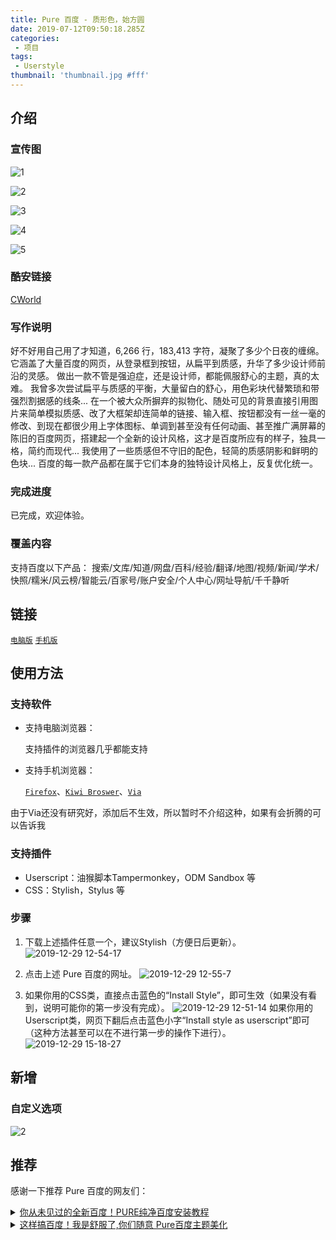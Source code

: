 ```yaml
---
title: Pure 百度 - 质形色，始方圆
date: 2019-07-12T09:50:18.285Z
categories: 
 - 项目
tags: 
 - Userstyle
thumbnail: 'thumbnail.jpg #fff'
---
```


## 介绍

### 宣传图

![1](post/pure-baidu/1.jpg)

![2](post/pure-baidu/2.jpg)

![3](post/pure-baidu/3.jpg)

![4](post/pure-baidu/4.jpg)

![5](post/pure-baidu/5.jpg)

### 酷安链接

[CWorld](https://www.coolapk.com/u/1384771)

### 写作说明

好不好用自己用了才知道，6,266 行，183,413 字符，凝聚了多少个日夜的缠绵。
它涵盖了大量百度的网页，从登录框到按钮，从扁平到质感，升华了多少设计师前沿的灵感。
做出一款不管是强迫症，还是设计师，都能佩服舒心的主题，真的太难。
我曾多次尝试扁平与质感的平衡，大量留白的舒心，用色彩块代替繁琐和带强烈割据感的线条...
在一个被大众所摒弃的拟物化、随处可见的背景直接引用图片来简单模拟质感、改了大框架却连简单的链接、输入框、按钮都没有一丝一毫的修改、到现在都很少用上字体图标、单调到甚至没有任何动画、甚至推广满屏幕的陈旧的百度网页，搭建起一个全新的设计风格，这才是百度所应有的样子，独具一格，简约而现代...
我使用了一些质感但不守旧的配色，轻简的质感阴影和鲜明的色块...
百度的每一款产品都在属于它们本身的独特设计风格上，反复优化统一。

### 完成进度

已完成，欢迎体验。

### 覆盖内容

支持百度以下产品：
搜索/文库/知道/网盘/百科/经验/翻译/地图/视频/新闻/学术/快照/糯米/风云榜/智能云/百家号/账户安全/个人中心/网址导航/千千静听

## 链接

[`电脑版`](https://userstyles.org/styles/173673/pure)  [`手机版`](https://userstyles.org/styles/178663)

## 使用方法

### 支持软件

- 支持电脑浏览器：
  
  支持插件的浏览器几乎都能支持

- 支持手机浏览器：
  
  [`Firefox`](https://www.coolapk.com/apk/org.mozilla.firefox)、[`Kiwi Broswer`](https://www.coolapk.com/apk/com.kiwibrowser.browser)、[`Via`](https://www.coolapk.com/apk/mark.via)

由于Via还没有研究好，添加后不生效，所以暂时不介绍这种，如果有会折腾的可以告诉我

### 支持插件

- Userscript：油猴脚本Tampermonkey，ODM Sandbox 等
- CSS：Stylish，Stylus 等

### 步骤

1. 下载上述插件任意一个，建议Stylish（方便日后更新）。
   ![2019-12-29 12-54-17](https://tva2.sinaimg.cn/large/0060ksKkly1gadi3ir3hbj30qh06awfg.jpg)

2. 点击上述 Pure 百度的网址。
   ![2019-12-29 12-55-7](https://tvax2.sinaimg.cn/large/0060ksKkly1gadi4eg10wj30c2012a9u.jpg)

3. 如果你用的CSS类，直接点击蓝色的“Install Style”，即可生效（如果没有看到，说明可能你的第一步没有完成）。
   ![2019-12-29 12-51-14](https://tva3.sinaimg.cn/large/0060ksKkly1gadi21c2t7j30ld0f80wy.jpg)
   如果你用的Userscript类，网页下翻后点击蓝色小字“Install style as userscript”即可（这种方法甚至可以在不进行第一步的操作下进行）。
   ![2019-12-29 15-18-27](https://tva2.sinaimg.cn/large/0060ksKkly1gadm9ki2afj30bq0elglu.jpg)

## 新增

### 自定义选项

![2](https://tvax4.sinaimg.cn/large/0060ksKkly1gah79y767sg30qs0msqd9.gif)

## 推荐

感谢一下推荐 Pure 百度的网友们：

<details>
<summary style="outline:none">
<a href="https://www.bilibili.com/video/av81381716/">
你从未见过的全新百度！PURE纯净百度安装教程</a>
</summary>
作者：<a href="https://space.bilibili.com/274565604">彬彬有礼的有礼</a>

日期：2019-12-31
</details>

<details>
<summary style="outline:none">
<a href="https://www.yijingying.com/592.html">
这样搞百度！我是舒服了,你们随意 Pure百度主题美化</a>
</summary>
作者：<a href="https://www.yijingying.com/592">Healer</a>

日期：2020年1月5日
</details>
